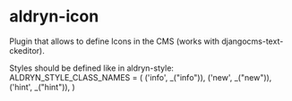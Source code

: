 aldryn-icon
===========

Plugin that allows to define Icons in the CMS (works with djangocms-text-ckeditor).


Styles should be defined like in aldryn-style:
ALDRYN_STYLE_CLASS_NAMES = (
    ('info', _("info")),
    ('new', _("new")),
    ('hint', _("hint")),
)

